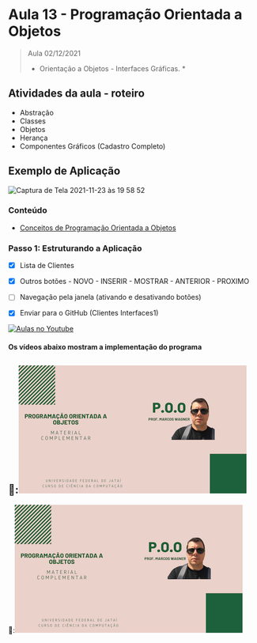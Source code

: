 # Aula 13 - Programação Orientada a Objetos

> Aula 02/12/2021
> 
>  * Orientação a Objetos - Interfaces Gráficas. *

## Atividades da aula - roteiro
- Abstração
- Classes
- Objetos
- Herança
- Componentes Gráficos (Cadastro Completo)

## Exemplo de Aplicação 
![Captura de Tela 2021-11-23 às 19 58 52](https://user-images.githubusercontent.com/81576640/143142237-96728065-e5b2-4acc-9cc4-3151f84ef507.png)


### Conteúdo
- [Conceitos de Programação Orientada a Objetos](Conteudo_POO.pdf)


### Passo 1: Estruturando a Aplicação
- [x]  Lista de Clientes
- [x]  Outros botões - NOVO - INSERIR - MOSTRAR - ANTERIOR - PROXIMO
- [ ]  Navegação pela janela (ativando e desativando botões)
- [x]  Enviar para o GitHub (Clientes Interfaces1) 


[![Aulas no Youtube](https://github.com/marcoswagner-commits/gestao_obras_aula_daw/blob/cb3e2ea9547f9ddc831277f07919c3e78451eb92/yt-icon.png)](https://www.youtube.com/channel/UCfO-aJxKLqau0TnL0AfNAvA)

####  Os vídeos abaixo mostram a implementação do programa

🥇:[![material complementar aula11](Capa_Videos_POO.png)](https://www.youtube.com/watch?v=2txDxQnKEAA)
-
🥈:[![material complementar aula09](Capa_Videos_POO.png)](https://www.youtube.com/watch?v=8HOAC5bwOMc)



